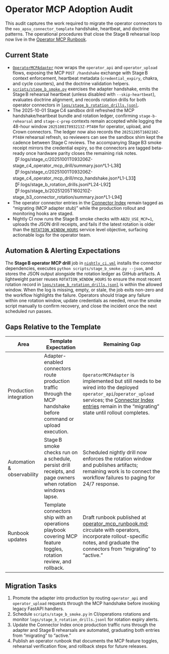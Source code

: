 # Operator MCP Adoption Audit

This audit captures the work required to migrate the operator connectors to the
`neo_apsu_connector_template` handshake, heartbeat, and doctrine patterns. The
operational procedures that close the Stage B rehearsal loop now live in the
[Operator MCP Runbook](operator_mcp_runbook.md).

## Current State

- [`OperatorMCPAdapter`](../../connectors/operator_mcp_adapter.py) now wraps
  the `operator_api` and `operator_upload` flows, exposing the MCP
  `POST /handshake` exchange with Stage B context enforcement, heartbeat
  metadata (`credential_expiry`, chakra, and cycle counters), and the doctrine
  validation helpers.
- [`scripts/stage_b_smoke.py`](../../scripts/stage_b_smoke.py) exercises the
  adapter handshake, emits the Stage B rehearsal heartbeat (unless disabled
  with `--skip-heartbeat`), evaluates doctrine alignment, and records rotation
  drills for both operator connectors in
  [`logs/stage_b_rotation_drills.jsonl`](../../logs/stage_b_rotation_drills.jsonl).
- The 2025-10-01 Stage C4 sandbox drill refreshed the MCP handshake/heartbeat
  bundle and rotation ledger, confirming `stage-b-rehearsal` and
  `stage-c-prep` contexts remain accepted while logging the 48-hour window
  `20251001T093213Z-PT48H` for operator, upload, and Crown connectors. The
  ledger now also records the `20251205T160210Z-PT48H` rehearsal refresh, so
  reviewers can see the sandbox shim kept the cadence between Stage C reviews.
  The accompanying Stage B3 smoke receipt mirrors the credential expiry, so the
  connectors are tagged beta-ready once hardware parity closes the remaining
  risk notes.【F:logs/stage_c/20251001T093206Z-stage_c4_operator_mcp_drill/summary.json†L1-L38】【F:logs/stage_c/20251001T093206Z-stage_c4_operator_mcp_drill/mcp_handshake.json†L1-L33】【F:logs/stage_b_rotation_drills.jsonl†L24-L92】【F:logs/stage_b/20251205T160210Z-stage_b3_connector_rotation/summary.json†L1-L94】
- The operator connector entries in the
  [Connector Index](CONNECTOR_INDEX.md) remain tagged as “migrating (MCP adapter
  stub)” while the production rollout and monitoring hooks are staged.
- Nightly CI now runs the Stage B smoke checks with `ABZU_USE_MCP=1`, uploads
  the JSON drill receipts, and fails if the latest rotation is older than the
  [`ROTATION_WINDOW_HOURS`](../../connectors/operator_mcp_adapter.py) service
  level objective, surfacing actionable logs for the operator team.

## Automation & Alerting Expectations

The **Stage B operator MCP drill** job in
[`nightly_ci.yml`](../../.github/workflows/nightly_ci.yml) installs the
connector dependencies, executes `python scripts/stage_b_smoke.py --json`, and
stores the JSON output alongside the rotation ledger as GitHub artifacts. A
lightweight parser reuses `ROTATION_WINDOW_HOURS` to ensure the most recent
rotation record in [`logs/stage_b_rotation_drills.jsonl`](../../logs/stage_b_rotation_drills.jsonl)
is within the allowed window. When the log is missing, empty, or stale, the job
exits non-zero and the workflow highlights the failure. Operators should triage
any failure within one rotation window, update credentials as needed, rerun the
smoke script manually to confirm recovery, and close the incident once the next
scheduled run passes.

## Gaps Relative to the Template

| Area | Template Expectation | Remaining Gap |
| --- | --- | --- |
| Production integration | Adapter-enabled connectors route production traffic through the MCP handshake before command or upload execution. | `OperatorMCPAdapter` is implemented but still needs to be wired into the deployed `operator_api`/`operator_upload` services; the [Connector Index entries](CONNECTOR_INDEX.md) remain in the “migrating” state until rollout completes. |
| Automation & observability | Stage B smoke checks run on a schedule, persist drill receipts, and page owners when rotation windows lapse. | Scheduled nightly drill now enforces the rotation window and publishes artifacts; remaining work is to connect the workflow failures to paging for 24/7 response. |
| Runbook updates | Template connectors ship with an operations playbook covering MCP feature toggles, rotation review, and rollback. | Draft runbook published at [operator_mcp_runbook.md](operator_mcp_runbook.md); circulate with operators, incorporate rollout-specific notes, and graduate the connectors from “migrating” to “active.” |

## Migration Tasks

1. Promote the adapter into production by routing `operator_api` and
   `operator_upload` requests through the MCP handshake before invoking legacy
   FastAPI handlers.
2. Schedule `scripts/stage_b_smoke.py` in CI/operations rotations and monitor
   `logs/stage_b_rotation_drills.jsonl` for rotation expiry alerts.
3. Update the Connector Index once production traffic runs through the adapter
   and Stage B rehearsals are automated, graduating both entries from
   “migrating” to “active.”
4. Publish an operator runbook that documents the MCP feature toggles, rehearsal
   verification flow, and rollback steps for future releases.

